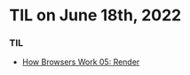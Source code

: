 # **TIL on June 18th, 2022**

### TIL
- [How Browsers Work 05: Render](../../../Computer%20Science/Web/how-browsers-work-05-06-18-2022.md)